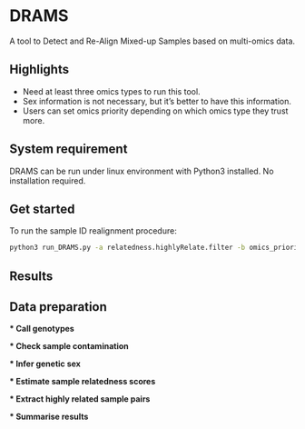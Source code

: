 # DRAMS
A tool to Detect and Re-Align Mixed-up Samples based on multi-omics data.

## Highlights
* Need at least three omics types to run this tool.
* Sex information is not necessary, but it’s better to have this information.
* Users can set omics priority depending on which omics type they trust more.

## System requirement
DRAMS can be run under linux environment with Python3 installed. No installation required.

## Get started
To run the sample ID realignment procedure:
```bash
python3 run_DRAMS.py -a relatedness.highlyRelate.filter -b omics_priority -c samplelist --coef="0,4.41,8.94,0.19" --prefix=relatedness.highlyRelate
```

## Results


## Data preparation
__* Call genotypes__


__* Check sample contamination__


__* Infer genetic sex__


__* Estimate sample relatedness scores__


__* Extract highly related sample pairs__


__* Summarise results__



